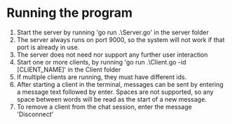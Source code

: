 # Running the program
1. Start the server by running 'go run .\Server.go' in the server folder
2. The server always runs on port 9000, so the system will not work if that port is already in use.
3. The server does not need nor support any further user interaction
4. Start one or more clients, by running 'go run  .\Client.go -id [CLIENT_NAME]' in the Client folder
5. If multiple clients are running, they must have different ids.
6. After starting a client in the terminal, messages can be sent by entering a message text followed by enter. Spaces are not supported, so any space between words will be read as the start of a new message.
7. To remove a client from the chat session, enter the message 'Disconnect'